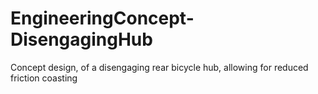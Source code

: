 # EngineeringConcept-DisengagingHub
Concept design, of a disengaging rear bicycle hub, allowing for reduced friction coasting
